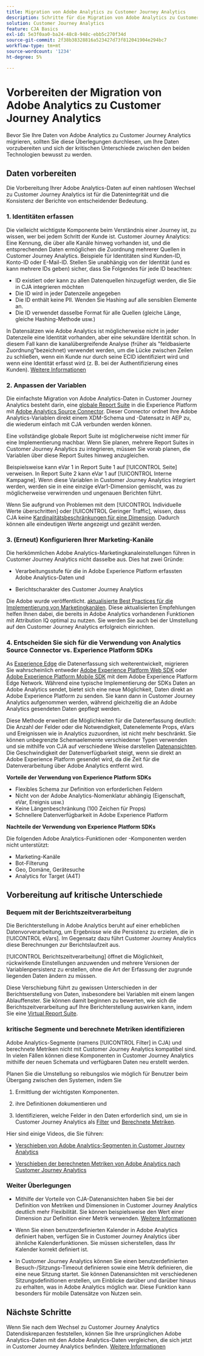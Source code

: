 ```yaml
---
title: Migration von Adobe Analytics zu Customer Journey Analytics
description: Schritte für die Migration von Adobe Analytics zu Customer Journey Analytics
solution: Customer Journey Analytics
feature: CJA Basics
exl-id: 5e3f0aa0-ba24-48c8-948c-ebb5c270f34d
source-git-commit: 2f38b38328816a523427d73f812041904e294bc7
workflow-type: tm+mt
source-wordcount: '1234'
ht-degree: 5%

---
```


# Vorbereiten der Migration von Adobe Analytics zu Customer Journey Analytics

Bevor Sie Ihre Daten von Adobe Analytics zu Customer Journey Analytics migrieren, sollten Sie diese Überlegungen durchlesen, um Ihre Daten vorzubereiten und sich der kritischen Unterschiede zwischen den beiden Technologien bewusst zu werden.

## Daten vorbereiten

Die Vorbereitung Ihrer Adobe Analytics-Daten auf einen nahtlosen Wechsel zu Customer Journey Analytics ist für die Datenintegrität und die Konsistenz der Berichte von entscheidender Bedeutung.

### 1. Identitäten erfassen

Die vielleicht wichtigste Komponente beim Verständnis einer Journey ist, zu wissen, wer bei jedem Schritt der Kunde ist. Customer Journey Analytics: Eine Kennung, die über alle Kanäle hinweg vorhanden ist, und die entsprechenden Daten ermöglichen die Zuordnung mehrerer Quellen in Customer Journey Analytics.
Beispiele für Identitäten sind Kunden-ID, Konto-ID oder E-Mail-ID. Stellen Sie unabhängig von der Identität (und es kann mehrere IDs geben) sicher, dass Sie Folgendes für jede ID beachten:

* ID existiert oder kann zu allen Datenquellen hinzugefügt werden, die Sie in CJA integrieren möchten
* Die ID wird in jeder Datenzeile angegeben
* Die ID enthält keine PII. Wenden Sie Hashing auf alle sensiblen Elemente an.
* Die ID verwendet dasselbe Format für alle Quellen (gleiche Länge, gleiche Hashing-Methode usw.)

In Datensätzen wie Adobe Analytics ist möglicherweise nicht in jeder Datenzeile eine Identität vorhanden, aber eine sekundäre Identität schon. In diesem Fall kann die kanalübergreifende Analyse (früher als &quot;feldbasierte Zuordnung&quot;bezeichnet) verwendet werden, um die Lücke zwischen Zeilen zu schließen, wenn ein Kunde nur durch seine ECID identifiziert wird und wenn eine Identität erfasst wird (z. B. bei der Authentifizierung eines Kunden). [Weitere Informationen](https://experienceleague.adobe.com/docs/analytics-platform/using/cja-connections/cca/overview.html?lang=de)

### 2. Anpassen der Variablen

Die einfachste Migration von Adobe Analytics-Daten in Customer Journey Analytics besteht darin, eine [globale Report Suite](https://experienceleague.adobe.com/docs/analytics/implementation/prepare/global-rs.html?lang=en) in die Experience Platform mit [Adobe Analytics Source Connector](https://experienceleague.adobe.com/docs/experience-platform/sources/ui-tutorials/create/adobe-applications/analytics.html?lang=de). Dieser Connector ordnet Ihre Adobe Analytics-Variablen direkt einem XDM-Schema und -Datensatz in AEP zu, die wiederum einfach mit CJA verbunden werden können.

Eine vollständige globale Report Suite ist möglicherweise nicht immer für eine Implementierung machbar. Wenn Sie planen, mehrere Report Suites in Customer Journey Analytics zu integrieren, müssen Sie vorab planen, die Variablen über diese Report Suites hinweg anzugleichen.

Beispielsweise kann eVar 1 in Report Suite 1 auf [!UICONTROL Seite] verweisen. In Report Suite 2 kann eVar 1 auf [!UICONTROL Interne Kampagne]. Wenn diese Variablen in Customer Journey Analytics integriert werden, werden sie in eine einzige eVar1-Dimension gemischt, was zu möglicherweise verwirrenden und ungenauen Berichten führt.

Wenn Sie aufgrund von Problemen mit dem [!UICONTROL Individuelle Werte überschritten] oder [!UICONTROL Geringer Traffic], wissen, dass CJA keine [Kardinalitätsbeschränkungen für eine Dimension](/help/components/dimensions/high-cardinality.md). Dadurch können alle eindeutigen Werte angezeigt und gezählt werden.

### 3. (Erneut) Konfigurieren Ihrer Marketing-Kanäle

Die herkömmlichen Adobe Analytics-Marketingkanaleinstellungen führen in Customer Journey Analytics nicht dasselbe aus. Dies hat zwei Gründe:

* Verarbeitungsstufe für die in Adobe Experience Platform erfassten Adobe Analytics-Daten und

* Berichtscharakter des Customer Journey Analytics

Die Adobe wurde veröffentlicht. [aktualisierte Best Practices für die Implementierung von Marketingkanälen](https://experienceleague.adobe.com/docs/analytics/components/marketing-channels/mchannel-best-practices.html?lang=en). Diese aktualisierten Empfehlungen helfen Ihnen dabei, die bereits in Adobe Analytics vorhandenen Funktionen mit Attribution IQ optimal zu nutzen. Sie werden Sie auch bei der Umstellung auf den Customer Journey Analytics erfolgreich einrichten.

### 4. Entscheiden Sie sich für die Verwendung von Analytics Source Connector vs. Experience Platform SDKs

As [Experience Edge](https://experienceleague.adobe.com/docs/experience-platform/edge/home.html?lang=de) die Datenerfassung sich weiterentwickelt, migrieren Sie wahrscheinlich entweder [Adobe Experience Platform Web SDK](https://experienceleague.adobe.com/docs/web-sdk.html?lang=en) oder [Adobe Experience Platform Mobile SDK](https://experienceleague.adobe.com/docs/mobile.html?lang=en) mit dem Adobe Experience Platform Edge Network. Während eine typische Implementierung der SDKs Daten an Adobe Analytics sendet, bietet sich eine neue Möglichkeit, Daten direkt an Adobe Experience Platform zu senden. Sie kann dann in Customer Journey Analytics aufgenommen werden, während gleichzeitig die an Adobe Analytics gesendeten Daten gepflegt werden.

Diese Methode erweitert die Möglichkeiten für die Datenerfassung deutlich: Die Anzahl der Felder oder die Notwendigkeit, Datenelemente Props, eVars und Ereignissen wie in Analytics zuzuordnen, ist nicht mehr beschränkt. Sie können unbegrenzte Schemaelemente verschiedener Typen verwenden und sie mithilfe von CJA auf verschiedene Weise darstellen [Datenansichten](/help/data-views/data-views.md). Die Geschwindigkeit der Datenverfügbarkeit steigt, wenn sie direkt an Adobe Experience Platform gesendet wird, da die Zeit für die Datenverarbeitung über Adobe Analytics entfernt wird.

**Vorteile der Verwendung von Experience Platform SDKs**

* Flexibles Schema zur Definition von erforderlichen Feldern
* Nicht von der Adobe Analytics-Nomenklatur abhängig (Eigenschaft, eVar, Ereignis usw.)
* Keine Längenbeschränkung (100 Zeichen für Props)
* Schnellere Datenverfügbarkeit in Adobe Experience Platform

**Nachteile der Verwendung von Experience Platform SDKs**

Die folgenden Adobe Analytics-Funktionen oder -Komponenten werden nicht unterstützt:

* Marketing-Kanäle
* Bot-Filterung
* Geo, Domäne, Gerätesuche
* Analytics for Target (A4T)

## Vorbereitung auf kritische Unterschiede

### Bequem mit der Berichtszeitverarbeitung

Die Berichterstellung in Adobe Analytics beruht auf einer erheblichen Datenvorverarbeitung, um Ergebnisse wie die Persistenz zu erzielen, die in [!UICONTROL eVars]. Im Gegensatz dazu führt Customer Journey Analytics diese Berechnungen zur Berichtslaufzeit aus.

[!UICONTROL Berichtszeitverarbeitung] öffnet die Möglichkeit, rückwirkende Einstellungen anzuwenden und mehrere Versionen der Variablenpersistenz zu erstellen, ohne die Art der Erfassung der zugrunde liegenden Daten ändern zu müssen.

Diese Verschiebung führt zu gewissen Unterschieden in der Berichtserstellung von Daten, insbesondere bei Variablen mit einem langen Ablauffenster. Sie können damit beginnen zu bewerten, wie sich die Berichtszeitverarbeitung auf Ihre Berichterstellung auswirken kann, indem Sie eine [Virtual Report Suite](https://experienceleague.adobe.com/docs/analytics/components/virtual-report-suites/vrs-report-time-processing.html).

### kritische Segmente und berechnete Metriken identifizieren

Adobe Analytics-Segmente (namens [!UICONTROL Filter] in CJA) und berechnete Metriken nicht mit Customer Journey Analytics kompatibel sind. In vielen Fällen können diese Komponenten in Customer Journey Analytics mithilfe der neuen Schemata und verfügbaren Daten neu erstellt werden.

Planen Sie die Umstellung so reibungslos wie möglich für Benutzer beim Übergang zwischen den Systemen, indem Sie

1. Ermittlung der wichtigsten Komponenten.

1. ihre Definitionen dokumentieren und

1. Identifizieren, welche Felder in den Daten erforderlich sind, um sie in Customer Journey Analytics als [Filter](/help/components/filters/filters-overview.md) und [Berechnete Metriken](/help/components/calc-metrics/calc-metr-overview.md).

Hier sind einige Videos, die Sie führen:

* [Verschieben von Adobe Analytics-Segmenten in Customer Journey Analytics](https://experienceleague.adobe.com/docs/customer-journey-analytics-learn/tutorials/moving-adobe-analytics-segments-to-customer-journey-analytics.html?lang=en)

* [Verschieben der berechneten Metriken von Adobe Analytics nach Customer Journey Analytics](https://experienceleague.adobe.com/docs/customer-journey-analytics-learn/tutorials/moving-your-calculated-metrics-from-adobe-analytics-to-customer-journey-analytics.html?lang=en)

### Weiter Überlegungen

* Mithilfe der Vorteile von CJA-Datenansichten haben Sie bei der Definition von Metriken und Dimensionen in Customer Journey Analytics deutlich mehr Flexibilität. Sie können beispielsweise den Wert einer Dimension zur Definition einer Metrik verwenden. [Weitere Informationen](/help/data-views/data-views-usecases.md)

* Wenn Sie einen benutzerdefinierten Kalender in Adobe Analytics definiert haben, verfügen Sie in Customer Journey Analytics über ähnliche Kalenderfunktionen. Sie müssen sicherstellen, dass Ihr Kalender korrekt definiert ist.

* In Customer Journey Analytics können Sie einen benutzerdefinierten Besuch-/Sitzungs-Timeout definieren sowie eine Metrik definieren, die eine neue Sitzung startet. Sie können Datenansichten mit verschiedenen Sitzungsdefinitionen erstellen, um Einblicke darüber und darüber hinaus zu erhalten, was in Adobe Analytics möglich war. Diese Funktion kann besonders für mobile Datensätze von Nutzen sein.

## Nächste Schritte

Wenn Sie nach dem Wechsel zu Customer Journey Analytics Datendiskrepanzen feststellen, können Sie Ihre ursprünglichen Adobe Analytics-Daten mit den Adobe Analytics-Daten vergleichen, die sich jetzt in Customer Journey Analytics befinden. [Weitere Informationen](/help/troubleshooting/compare.md)
